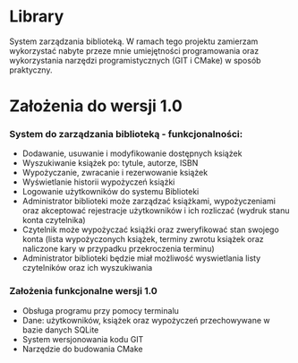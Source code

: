 # Library
System zarządzania biblioteką.
W ramach tego projektu zamierzam wykorzystać nabyte przeze mnie umiejętności programowania oraz wykorzystania narzędzi programistycznych (GIT i CMake) w sposób praktyczny.

# Założenia do wersji 1.0
### System do zarządzania biblioteką - funkcjonalności:
* Dodawanie, usuwanie i modyfikowanie dostępnych książek
* Wyszukiwanie książek po: tytule, autorze, ISBN
* Wypożyczanie, zwracanie i rezerwowanie książek
* Wyświetlanie historii wypożyczeń książki
* Logowanie użytkowników do systemu Biblioteki
* Administrator biblioteki może zarządzać książkami, wypożyczeniami oraz akceptować rejestracje użytkowników i ich rozliczać (wydruk stanu konta czytelnika)
* Czytelnik może wypożyczać książki oraz zweryfikować stan swojego konta (lista wypożyczonych książek, terminy zwrotu książek oraz naliczone kary w przypadku przekroczenia terminu)
* Administrator biblioteki będzie miał możliwość wyswietlania listy czytelników oraz ich wyszukiwania

### Założenia funkcjonalne wersji 1.0
* Obsługa programu przy pomocy terminalu
* Dane: użytkowników, książek oraz wypożyczeń przechowywane w bazie danych SQLite
* System wersjonowania kodu GIT
* Narzędzie do budowania CMake